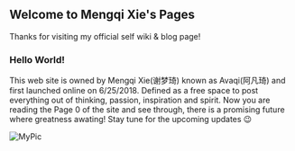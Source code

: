 ## Welcome to Mengqi Xie's Pages
Thanks for visiting my official self wiki & blog page!

### Hello World!
This web site is owned by Mengqi Xie(谢梦琦) known as Avaqi(阿凡琦) and first launched online on 6/25/2018. Defined as a free space to post everything out of thinking, passion, inspiration and spirit. Now you are reading the Page 0 of the site and see through, there is a promising future where greatness awating! Stay tune for the upcoming updates :wink:

![MyPic](https://cdn.pixabay.com/photo/2017/09/14/22/42/milky-way-2750627_1280.jpg "Blog Pic")
